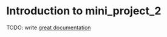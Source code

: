 # Introduction to mini_project_2

TODO: write [great documentation](http://jacobian.org/writing/what-to-write/)
